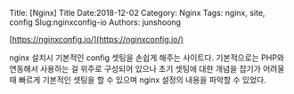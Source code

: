 Title: [Nginx] Title
Date:2018-12-02
Category: Nginx
Tags: nginx, site, config
Slug:nginxconfig-io
Authors: junshoong



[https://nginxconfig.io/](https://nginxconfig.io/)

 nginx 설치시 기본적인 config 셋팅을 손쉽게 해주는 사이트다. 기본적으로는 PHP와 연동해서 사용하는 걸 위주로 구성되어 있으나 초기 셋팅에 대한 개념을 잡기가 어려울때 빠르게 기본적인 셋팅을 할 수 있으며 nginx 설정의 내용을 파악할 수 있었다.

